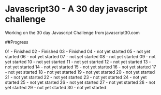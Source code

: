 # Javascript30 - A 30 day javascript challenge

Working on the 30 day Javascript Challenge from javascript30.com

##Progress

01 - Finished 
02 - Finished
03 - Finished
04 - not yet started
05 - not yet started
06 - not yet started
07 - not yet started
08 - not yet started
09 - not yet started
10 - not yet started
11 - not yet started
12 - not yet started
13 - not yet started
14 - not yet started
15 - not yet started
16 - not yet started
17 - not yet started
18 - not yet started
19 - not yet started
20 - not yet started
21 - not yet started
22 - not yet started
23 - not yet started
24 - not yet started
25 - not yet started
26 - not yet started
27 - not yet started
28 - not yet started
29 - not yet started
30 - not yet started
